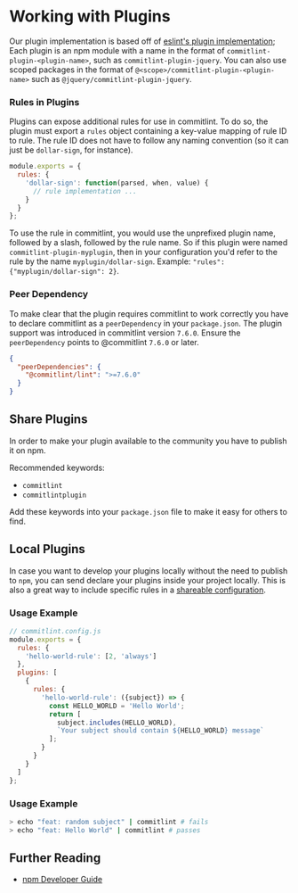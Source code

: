 # Working with Plugins

Our plugin implementation is based off of [eslint's plugin implementation](https://github.com/eslint/eslint/blob/5018378131fd5190bbccca902c0cf4276ee1581a/lib/config/plugins.js);
Each plugin is an npm module with a name in the format of `commitlint-plugin-<plugin-name>`, such as `commitlint-plugin-jquery`. You can also use scoped packages in the format of `@<scope>/commitlint-plugin-<plugin-name>` such as `@jquery/commitlint-plugin-jquery`.

### Rules in Plugins

Plugins can expose additional rules for use in commitlint. To do so, the plugin must export a `rules` object containing a key-value mapping of rule ID to rule. The rule ID does not have to follow any naming convention (so it can just be `dollar-sign`, for instance).

```js
module.exports = {
  rules: {
    'dollar-sign': function(parsed, when, value) {
      // rule implementation ...
    }
  }
};
```

To use the rule in commitlint, you would use the unprefixed plugin name, followed by a slash, followed by the rule name. So if this plugin were named `commitlint-plugin-myplugin`, then in your configuration you'd refer to the rule by the name `myplugin/dollar-sign`. Example: `"rules": {"myplugin/dollar-sign": 2}`.

### Peer Dependency

To make clear that the plugin requires commitlint to work correctly you have to declare commitlint as a `peerDependency` in your `package.json`.
The plugin support was introduced in commitlint version `7.6.0`. Ensure the `peerDependency` points to @commitlint `7.6.0` or later.

```json
{
  "peerDependencies": {
    "@commitlint/lint": ">=7.6.0"
  }
}
```

## Share Plugins

In order to make your plugin available to the community you have to publish it on npm.

Recommended keywords:

- `commitlint`
- `commitlintplugin`

Add these keywords into your `package.json` file to make it easy for others to find.

## Local Plugins

In case you want to develop your plugins locally without the need to publish to `npm`, you can send declare your plugins inside your project locally. This is also a great way to include specific rules in a [shareable configuration](https://commitlint.js.org/#/reference-configuration?id=shareable-configuration).

### Usage Example

```js
// commitlint.config.js
module.exports = {
  rules: {
    'hello-world-rule': [2, 'always']
  },
  plugins: [
    {
      rules: {
        'hello-world-rule': ({subject}) => {
          const HELLO_WORLD = 'Hello World';
          return [
            subject.includes(HELLO_WORLD),
            `Your subject should contain ${HELLO_WORLD} message`
          ];
        }
      }
    }
  ]
};
```

### Usage Example

```bash
> echo "feat: random subject" | commitlint # fails
> echo "feat: Hello World" | commitlint # passes
```

## Further Reading

- [npm Developer Guide](https://docs.npmjs.com/misc/developers)
